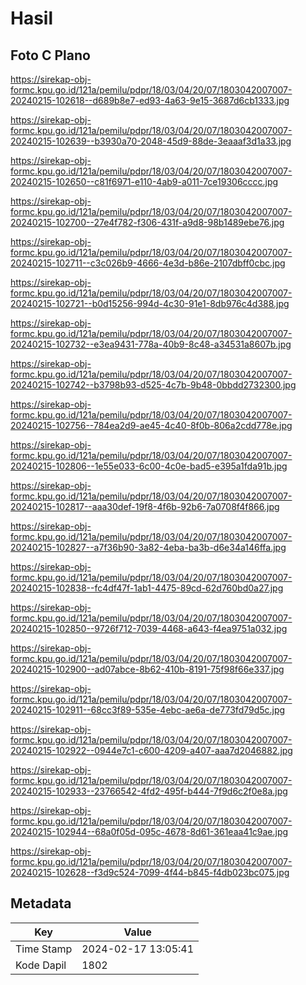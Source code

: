 # Hasil

## Foto C Plano

https://sirekap-obj-formc.kpu.go.id/121a/pemilu/pdpr/18/03/04/20/07/1803042007007-20240215-102618--d689b8e7-ed93-4a63-9e15-3687d6cb1333.jpg

https://sirekap-obj-formc.kpu.go.id/121a/pemilu/pdpr/18/03/04/20/07/1803042007007-20240215-102639--b3930a70-2048-45d9-88de-3eaaaf3d1a33.jpg

https://sirekap-obj-formc.kpu.go.id/121a/pemilu/pdpr/18/03/04/20/07/1803042007007-20240215-102650--c81f6971-e110-4ab9-a011-7ce19306cccc.jpg

https://sirekap-obj-formc.kpu.go.id/121a/pemilu/pdpr/18/03/04/20/07/1803042007007-20240215-102700--27e4f782-f306-431f-a9d8-98b1489ebe76.jpg

https://sirekap-obj-formc.kpu.go.id/121a/pemilu/pdpr/18/03/04/20/07/1803042007007-20240215-102711--c3c026b9-4666-4e3d-b86e-2107dbff0cbc.jpg

https://sirekap-obj-formc.kpu.go.id/121a/pemilu/pdpr/18/03/04/20/07/1803042007007-20240215-102721--b0d15256-994d-4c30-91e1-8db976c4d388.jpg

https://sirekap-obj-formc.kpu.go.id/121a/pemilu/pdpr/18/03/04/20/07/1803042007007-20240215-102732--e3ea9431-778a-40b9-8c48-a34531a8607b.jpg

https://sirekap-obj-formc.kpu.go.id/121a/pemilu/pdpr/18/03/04/20/07/1803042007007-20240215-102742--b3798b93-d525-4c7b-9b48-0bbdd2732300.jpg

https://sirekap-obj-formc.kpu.go.id/121a/pemilu/pdpr/18/03/04/20/07/1803042007007-20240215-102756--784ea2d9-ae45-4c40-8f0b-806a2cdd778e.jpg

https://sirekap-obj-formc.kpu.go.id/121a/pemilu/pdpr/18/03/04/20/07/1803042007007-20240215-102806--1e55e033-6c00-4c0e-bad5-e395a1fda91b.jpg

https://sirekap-obj-formc.kpu.go.id/121a/pemilu/pdpr/18/03/04/20/07/1803042007007-20240215-102817--aaa30def-19f8-4f6b-92b6-7a0708f4f866.jpg

https://sirekap-obj-formc.kpu.go.id/121a/pemilu/pdpr/18/03/04/20/07/1803042007007-20240215-102827--a7f36b90-3a82-4eba-ba3b-d6e34a146ffa.jpg

https://sirekap-obj-formc.kpu.go.id/121a/pemilu/pdpr/18/03/04/20/07/1803042007007-20240215-102838--fc4df47f-1ab1-4475-89cd-62d760bd0a27.jpg

https://sirekap-obj-formc.kpu.go.id/121a/pemilu/pdpr/18/03/04/20/07/1803042007007-20240215-102850--9726f712-7039-4468-a643-f4ea9751a032.jpg

https://sirekap-obj-formc.kpu.go.id/121a/pemilu/pdpr/18/03/04/20/07/1803042007007-20240215-102900--ad07abce-8b62-410b-8191-75f98f66e337.jpg

https://sirekap-obj-formc.kpu.go.id/121a/pemilu/pdpr/18/03/04/20/07/1803042007007-20240215-102911--68cc3f89-535e-4ebc-ae6a-de773fd79d5c.jpg

https://sirekap-obj-formc.kpu.go.id/121a/pemilu/pdpr/18/03/04/20/07/1803042007007-20240215-102922--0944e7c1-c600-4209-a407-aaa7d2046882.jpg

https://sirekap-obj-formc.kpu.go.id/121a/pemilu/pdpr/18/03/04/20/07/1803042007007-20240215-102933--23766542-4fd2-495f-b444-7f9d6c2f0e8a.jpg

https://sirekap-obj-formc.kpu.go.id/121a/pemilu/pdpr/18/03/04/20/07/1803042007007-20240215-102944--68a0f05d-095c-4678-8d61-361eaa41c9ae.jpg

https://sirekap-obj-formc.kpu.go.id/121a/pemilu/pdpr/18/03/04/20/07/1803042007007-20240215-102628--f3d9c524-7099-4f44-b845-f4db023bc075.jpg


## Metadata

| Key        | Value               |
| ---------- | ------------------- |
| Time Stamp | 2024-02-17 13:05:41 |
| Kode Dapil | 1802                |



